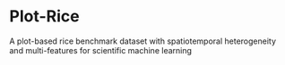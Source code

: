 # Plot-Rice
A plot-based rice benchmark dataset with spatiotemporal heterogeneity and multi-features for scientific machine learning
